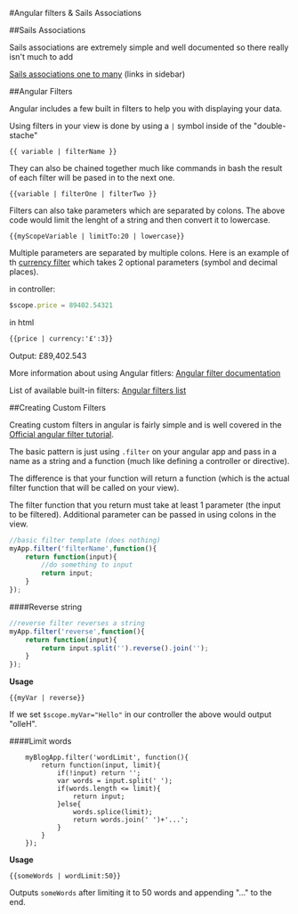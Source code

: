 #Angular filters & Sails Associations

##Sails Associations

Sails associations are extremely simple and well documented so there really isn't much to add

[Sails associations one to many](http://sailsjs.org/#/documentation/concepts/ORM/Associations/OnetoMany.html) (links in sidebar)


##Angular Filters

Angular includes a few built in filters to help you with displaying your data.

Using filters in your view is done by using a `|` symbol inside of the "double-stache"

`{{ variable | filterName }}`

They can also be chained together much like commands in bash the result of each filter will be pased in to the next one.

`{{variable | filterOne | filterTwo }}`

Filters can also take parameters which are separated by colons. The above code would limit the lenght of a string and then convert it to lowercase.

`{{myScopeVariable | limitTo:20 | lowercase}}`

Multiple parameters are separated by multiple colons. Here is an example of th [currency filter](https://docs.angularjs.org/api/ng/filter/currency) which takes 2 optional parameters (symbol and decimal places).

in controller:

```javascript
$scope.price = 89402.54321
```

in html

```html
{{price | currency:'£':3}}
```
Output: £89,402.543

More information about using Angular fitlers: 
[Angular filter documentation](https://docs.angularjs.org/api/ng/filter/filter)

List of available built-in filters: [Angular filters list](https://docs.angularjs.org/api/ng/filter)


##Creating Custom Filters

Creating custom filters in angular is fairly simple and is well covered in the [Official angular filter tutorial](https://docs.angularjs.org/tutorial/step_09).

The basic pattern is just using `.filter` on your angular app and pass in a name as a string and a function (much like defining a controller or directive).

The difference is that your function will return a function (which is the actual filter function that will be called on your view). 

The filter function that you return must take at least 1 parameter (the input to be filtered). Additional parameter can be passed in using colons in the view.

```javascript
//basic filter template (does nothing)
myApp.filter('filterName',function(){
    return function(input){
        //do something to input
        return input;
    }
});
```

####Reverse string

```javascript
//reverse filter reverses a string
myApp.filter('reverse',function(){
    return function(input){
        return input.split('').reverse().join('');
    }
});
```

**Usage**

```
{{myVar | reverse}}
```

If we set `$scope.myVar="Hello"` in our controller the above would output "olleH".

####Limit words

```
    myBlogApp.filter('wordLimit', function(){
        return function(input, limit){
            if(!input) return '';
            var words = input.split(' ');
            if(words.length <= limit){
                return input;
            }else{
                words.splice(limit);
                return words.join(' ')+'...';
            }
        }
    });
```

**Usage**

```
{{someWords | wordLimit:50}}
```

Outputs `someWords` after limiting it to 50 words and appending "..." to the end.
